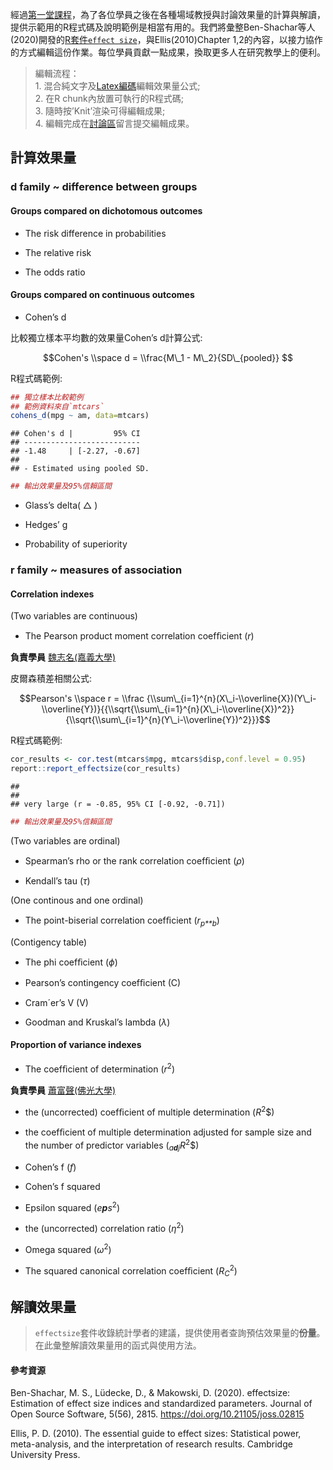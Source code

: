 經過[第一堂課程](Lecture01.html)，為了各位學員之後在各種場域教授與討論效果量的計算與解讀，提供示範用的R程式碼及說明範例是相當有用的。我們將彙整Ben-Shachar等人(2020)開發的[R套件`effect size`](https://easystats.github.io/effectsize/index.html)，與Ellis(2010)Chapter
1,2的內容，以接力協作的方式編輯這份作業。每位學員貢獻一點成果，換取更多人在研究教學上的便利。

> 編輯流程：<br>1.
> 混合純文字及[Latex編碼](http://tug.ctan.org/info/latex-refsheet/LaTeX_RefSheet.pdf)編輯效果量公式;<br>
> 2. 在R chunk內放置可執行的R程式碼;<br> 3.
> 隨時按’Knit’渲染可得編輯成果;<br> 4.
> 編輯完成在[討論區](https://github.com/Rstat-project/seed_courses/discussions)留言提交編輯成果。

## 計算效果量

### d family ~ difference between groups

#### Groups compared on dichotomous outcomes

-   The risk difference in probabilities

-   The relative risk

-   The odds ratio

#### Groups compared on continuous outcomes

-   Cohen’s d

比較獨立樣本平均數的效果量Cohen’s d計算公式:

$$Cohen's \\space d = \\frac{M\_1 - M\_2}{SD\_{pooled}} $$

R程式碼範例:<br/>

``` r
## 獨立樣本比較範例
## 範例資料來自`mtcars`
cohens_d(mpg ~ am, data=mtcars)
```

    ## Cohen's d |         95% CI
    ## --------------------------
    ## -1.48     | [-2.27, -0.67]
    ## 
    ## - Estimated using pooled SD.

``` r
## 輸出效果量及95%信賴區間
```

-   Glass’s delta( △ )

-   Hedges’ g

-   Probability of superiority

### r family ~ measures of association

#### Correlation indexes

(Two variables are continuous)

-   The Pearson product moment correlation coefﬁcient (*r*)

**負責學員** [魏志名(嘉義大學)](https://github.com/Wei1108)

皮爾森積差相關公式:<br/>

$$Pearson's \\space r = \\frac {\\sum\_{i=1}^{n}(X\_i-\\overline{X})(Y\_i-\\overline{Y})}{{\\sqrt{\\sum\_{i=1}^{n}(X\_i-\\overline{X})^2}}{\\sqrt{\\sum\_{i=1}^{n}(Y\_i-\\overline{Y})^2}}}$$

R程式碼範例:<br/>

``` r
cor_results <- cor.test(mtcars$mpg, mtcars$disp,conf.level = 0.95) 
report::report_effectsize(cor_results)
```

    ##  
    ## 
    ## very large (r = -0.85, 95% CI [-0.92, -0.71])

``` r
## 輸出效果量及95%信賴區間
```

(Two variables are ordinal)

-   Spearman’s rho or the rank correlation coefﬁcient (*ρ*)

-   Kendall’s tau (*τ*)

(One continous and one ordinal)

-   The point-biserial correlation coefﬁcient (*r*<sub>*p**b*</sub>)

(Contigency table)

-   The phi coefﬁcient (*ϕ*)

-   Pearson’s contingency coefﬁcient (C)

-   Cram´er’s V (V)

-   Goodman and Kruskal’s lambda (*λ*)

#### Proportion of variance indexes

-   The coefﬁcient of determination (*r*<sup>2</sup>)

**負責學員** [蕭富聲(佛光大學)](https://github.com/FGU-Xiao)

-   the (uncorrected) coefﬁcient of multiple determination
    (*R*<sup>2</sup>$)

-   the coefﬁcient of multiple determination adjusted for sample size
    and the number of predictor variables
    (<sub>*a**d**j*</sub>*R*<sup>2</sup>$)

-   Cohen’s f (*f*)

-   Cohen’s f squared

-   Epsilon squared (*e**p**s*<sup>2</sup>)

-   the (uncorrected) correlation ratio (*η*<sup>2</sup>)

-   Omega squared (*ω*<sup>2</sup>)

-   The squared canonical correlation coefﬁcient
    (*R*<sub>*C*</sub><sup>2</sup>)

## 解讀效果量

> `effectsize`套件收錄統計學者的建議，提供使用者查詢預估效果量的**份量**。在此彙整解讀效果量用的函式與使用方法。

#### 參考資源

Ben-Shachar, M. S., Lüdecke, D., & Makowski, D. (2020). effectsize:
Estimation of effect size indices and standardized parameters. Journal
of Open Source Software, 5(56), 2815.
<https://doi.org/10.21105/joss.02815>

Ellis, P. D. (2010). The essential guide to effect sizes: Statistical
power, meta-analysis, and the interpretation of research results.
Cambridge University Press.
